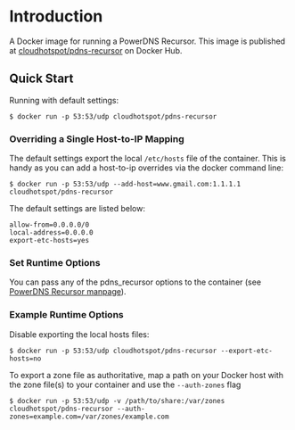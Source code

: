 # Introduction

A Docker image for running a PowerDNS Recursor.  This image is published at <a href="https://registry.hub.docker.com/u/cloudhotspot/pdns-recursor/" target="_blank">cloudhotspot/pdns-recursor</a> on Docker Hub.

## Quick Start

Running with default settings:

```console
$ docker run -p 53:53/udp cloudhotspot/pdns-recursor
```

### Overriding a Single Host-to-IP Mapping
The default settings export the local `/etc/hosts` file of the container.  This is handy as you can add a host-to-ip overrides via the docker command line:

```console
$ docker run -p 53:53/udp --add-host=www.gmail.com:1.1.1.1 cloudhotspot/pdns-recursor
```

The default settings are listed below:

```
allow-from=0.0.0.0/0
local-address=0.0.0.0
export-etc-hosts=yes
```


### Set Runtime Options
You can pass any of the pdns_recursor options to the container (see <a href="https://doc.powerdns.com/md/manpages/pdns_recursor.1/" target="_blank">PowerDNS Recursor manpage</a>).

### Example Runtime Options
Disable exporting the local hosts files:
```console
$ docker run -p 53:53/udp cloudhotspot/pdns-recursor --export-etc-hosts=no
```

To export a zone file as authoritative, map a path on your Docker host with the zone file(s) to your container and use the `--auth-zones` flag
```console
$ docker run -p 53:53/udp -v /path/to/share:/var/zones cloudhotspot/pdns-recursor --auth-zones=example.com=/var/zones/example.com
```


